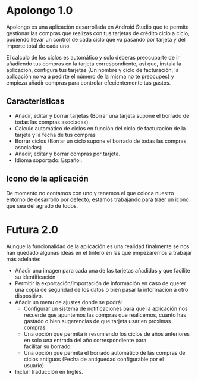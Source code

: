 # Apolongo 1.0

Apolongo es una aplicación desarrollada en Android Studio que te permite gestionar las compras que realizas con tus tarjetas de crédito ciclo a ciclo, pudiendo llevar un control de cada ciclo que va pasando por tarjeta y del importe total de cada uno.

El calculo de los ciclos es automático y solo deberas preocuparte de ir añadiendo tus compras en la tarjeta correspondiente, asi que, instala la aplicacion, configura tus tarjetas (Un nombre y ciclo de facturación, la aplicación no va a pedirte el número de la misma no te preocupes) y empieza añadir compras para controlar efecientemente tus gastos.

## Características

* Añadir, editar y borrar tarjetas (Borrar una tarjeta supone el borrado de todas las compras asociadas).
* Calculo automático de ciclos en función del ciclo de facturación de la tarjeta y la fecha de tus compras
* Borrar ciclos (Borrar un ciclo supone el borrado de todas las compras asociadas)
* Añadir, editar y borrar compras por tarjeta.
* Idioma soportado: Español.
## Icono de la aplicación
De momento no contamos con uno y tenemos el que coloca nuestro entorno de desarrollo por defecto, estamos trabajando para traer un icono que sea del agrado de todos.

# Futura 2.0
Aunque la funcionalidad de la aplicación es una realidad finalmente se nos han quedado algunas ideas en el tintero en las que empezaremos a trabajar más adelante:

* Añadir una imagen para cada una de las tarjetas añadidas y que facilite su identificación
* Permitir la exportación/importación de información en caso de querer una copia de seguridad de los datos o bien pasar la 
  información a otro dispositivo.
* Añadir un menu de ajustes donde se podrá:
  * Configurar un sistema de notificaciones para que la aplicación nos recuerde que apuntemos las compras que realicemos, 
  cuanto 
  has gastado o bien sugerencias de que tarjeta usar en proximas compras.
  * Una opción que permita ir resumiendo los ciclos de años anteriores en solo una entrada del año correspondiente para    
  facilitar su borrado.
  * Una opción que permita el borrado automático de las compras de ciclos antiguos (Fecha de antiguedad configurable por el  
  usuario)
* Incluir traducción en Ingles.
